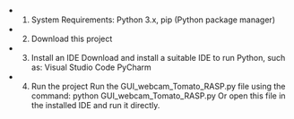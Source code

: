 - 1. System Requirements: Python 3.x, pip (Python package manager)
- 2. Download this project
- 3. Install an IDE
Download and install a suitable IDE to run Python, such as:
Visual Studio Code
PyCharm
- 4. Run the project
Run the GUI_webcam_Tomato_RASP.py file using the command: python GUI_webcam_Tomato_RASP.py
Or open this file in the installed IDE and run it directly.
